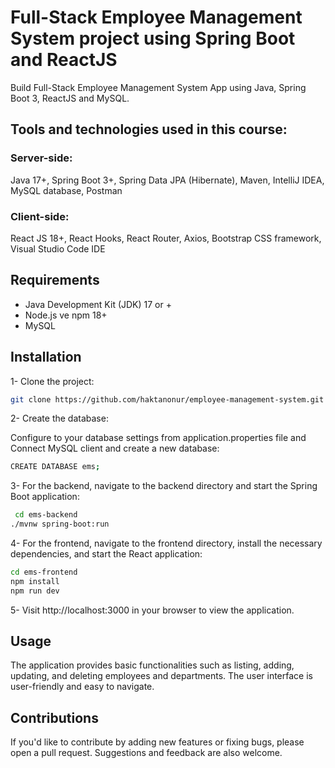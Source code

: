 # Full-Stack Employee Management System project using Spring Boot and ReactJS

Build Full-Stack Employee Management System App using Java, Spring Boot 3, ReactJS and MySQL.

## Tools and technologies used in this course:

### Server-side:

Java 17+, Spring Boot 3+, Spring Data JPA (Hibernate), Maven, IntelliJ IDEA, MySQL database, Postman

### Client-side:

React JS 18+, React Hooks, React Router, Axios, Bootstrap CSS framework, Visual Studio Code IDE

## Requirements

- Java Development Kit (JDK) 17 or +
- Node.js ve npm 18+
- MySQL

## Installation
1- Clone the project:
   ```sh
   git clone https://github.com/haktanonur/employee-management-system.git
  ```
2- Create the database:

Configure to your database settings from application.properties file and Connect MySQL client and create a new database:

  ```sh
  CREATE DATABASE ems;
  ```
3- For the backend, navigate to the backend directory and start the Spring Boot application:
  ```sh
   cd ems-backend
  ./mvnw spring-boot:run
  ```

4- For the frontend, navigate to the frontend directory, install the necessary dependencies, and start the React application:
   ```sh
   cd ems-frontend
   npm install
   npm run dev
   ```

5- Visit http://localhost:3000 in your browser to view the application.

## Usage
The application provides basic functionalities such as listing, adding, updating, and deleting employees and departments. The user interface is user-friendly and easy to navigate.

## Contributions
If you'd like to contribute by adding new features or fixing bugs, please open a pull request. Suggestions and feedback are also welcome.

